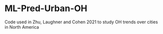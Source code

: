 # ML-Pred-Urban-OH
Code used in Zhu, Laughner and Cohen 2021 to study OH trends over cities in North America
